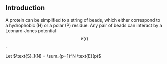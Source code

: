 ## Introduction

A protein can be simplified to a string of beads, which either correspond to a hydrophobic (H) or a polar (P) residue. Any pair of beads can interact by a Leonard-Jones potential $$ V(r) $$.

Let $\text{S}_1(N) = \sum_{p=1}^N \text{E}(p)$
